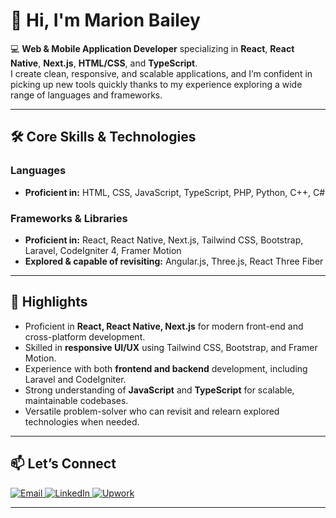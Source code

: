 # 👋 Hi, I'm Marion Bailey  

💻 **Web & Mobile Application Developer** specializing in **React**, **React Native**, **Next.js**, **HTML/CSS**, and **TypeScript**.  
I create clean, responsive, and scalable applications, and I’m confident in picking up new tools quickly thanks to my experience exploring a wide range of languages and frameworks.  

---

## 🛠 Core Skills & Technologies  

### **Languages**  
- **Proficient in:** HTML, CSS, JavaScript, TypeScript, PHP, Python, C++, C#  

### **Frameworks & Libraries**  
- **Proficient in:** React, React Native, Next.js, Tailwind CSS, Bootstrap, Laravel, CodeIgniter 4, Framer Motion  
- **Explored & capable of revisiting:** Angular.js, Three.js, React Three Fiber  

---

## 📌 Highlights  
- Proficient in **React, React Native, Next.js** for modern front-end and cross-platform development.  
- Skilled in **responsive UI/UX** using Tailwind CSS, Bootstrap, and Framer Motion.  
- Experience with both **frontend and backend** development, including Laravel and CodeIgniter.  
- Strong understanding of **JavaScript** and **TypeScript** for scalable, maintainable codebases.  
- Versatile problem-solver who can revisit and relearn explored technologies when needed.  

---

## 📫 Let’s Connect  

<p align="left">
  <a href="mailto:marionelyb@gmail.com" aria-label="Email Marion Bailey">
    <img src="https://img.shields.io/badge/Email-D14836?style=for-the-badge&logo=gmail&logoColor=white" alt="Email" />
  </a>
  <a href="https://www.linkedin.com/in/marion-bailey" target="_blank" rel="noopener noreferrer" aria-label="Connect with Marion Bailey on LinkedIn">
    <img src="https://img.shields.io/badge/LinkedIn-0A66C2?style=for-the-badge&logo=linkedin&logoColor=white" alt="LinkedIn" />
  </a>
  <a href="https://www.upwork.com/freelancers/~01393b34980572dd70" target="_blank" rel="noopener noreferrer" aria-label="Hire Marion Bailey on Upwork">
    <img src="https://img.shields.io/badge/Upwork-6FDA44?style=for-the-badge&logo=upwork&logoColor=white" alt="Upwork" />
  </a>
</p>

---
